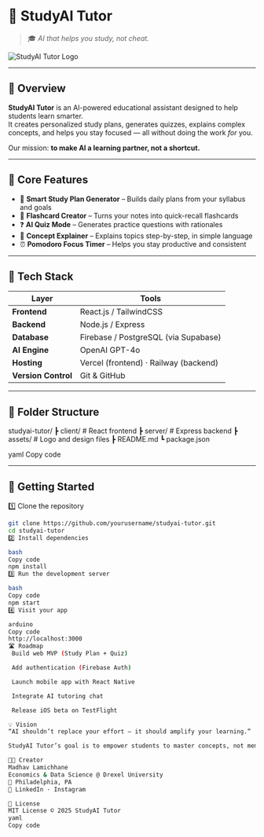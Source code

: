 # 🤖 StudyAI Tutor

> 🎓 *AI that helps you study, not cheat.*

![StudyAI Tutor Logo](https://raw.githubusercontent.com/yourusername/studyai-tutor/main/logo.png)

---

## 📘 Overview
**StudyAI Tutor** is an AI-powered educational assistant designed to help students learn smarter.  
It creates personalized study plans, generates quizzes, explains complex concepts, and helps you stay focused — all without doing the work *for* you.

Our mission: **to make AI a learning partner, not a shortcut.**

---

## 🧠 Core Features
- 📅 **Smart Study Plan Generator** – Builds daily plans from your syllabus and goals  
- 🧩 **Flashcard Creator** – Turns your notes into quick-recall flashcards  
- ❓ **AI Quiz Mode** – Generates practice questions with rationales  
- 💬 **Concept Explainer** – Explains topics step-by-step, in simple language  
- ⏰ **Pomodoro Focus Timer** – Helps you stay productive and consistent  

---

## 🧰 Tech Stack
| Layer | Tools |
|-------|--------|
| **Frontend** | React.js / TailwindCSS |
| **Backend** | Node.js / Express |
| **Database** | Firebase / PostgreSQL (via Supabase) |
| **AI Engine** | OpenAI GPT-4o |
| **Hosting** | Vercel (frontend) · Railway (backend) |
| **Version Control** | Git & GitHub |

---

## 🧩 Folder Structure
studyai-tutor/
┣ client/ # React frontend
┣ server/ # Express backend
┣ assets/ # Logo and design files
┣ README.md
┗ package.json

yaml
Copy code

---

## 🚀 Getting Started
1️⃣ Clone the repository  
```bash
git clone https://github.com/yourusername/studyai-tutor.git
cd studyai-tutor
2️⃣ Install dependencies

bash
Copy code
npm install
3️⃣ Run the development server

bash
Copy code
npm start
4️⃣ Visit your app

arduino
Copy code
http://localhost:3000
🛣️ Roadmap
 Build web MVP (Study Plan + Quiz)

 Add authentication (Firebase Auth)

 Launch mobile app with React Native

 Integrate AI tutoring chat

 Release iOS beta on TestFlight

💡 Vision
“AI shouldn’t replace your effort — it should amplify your learning.”

StudyAI Tutor’s goal is to empower students to master concepts, not memorize answers.

👨‍💻 Creator
Madhav Lamichhane
Economics & Data Science @ Drexel University
📍 Philadelphia, PA
🔗 LinkedIn · Instagram

🧾 License
MIT License © 2025 StudyAI Tutor
yaml
Copy code
